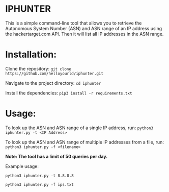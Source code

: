 # IPHUNTER
This is a simple command-line tool that allows you to retrieve the Autonomous System Number (ASN) and ASN range of an IP address using the hackertarget.com API. Then it will list all IP addresses in the ASN range.

# Installation:

Clone the repository: `git clone https://github.com/helloyourld/iphunter.git`

Navigate to the project directory: `cd iphunter`

Install the dependencies: `pip3 install -r requirements.txt`

# Usage:

To look up the ASN and ASN range of a single IP address, run: `python3 iphunter.py -t <IP Address>`

To look up the ASN and ASN range of multiple IP addresses from a file, run: `python3 iphunter.py -f <filename>`

**Note: The tool has a limit of 50 queries per day.**

Example usage:

`python3 iphunter.py -t 8.8.8.8`

`python3 iphunter.py -f ips.txt`

